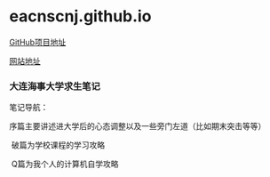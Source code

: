 # eacnscnj.github.io

[GitHub项目地址](https://github.com/eacnscnj/eacnscnj.github.io)

[网站地址](eacnscnj.github.io)

### 大连海事大学求生笔记 ###

笔记导航：

​	序篇主要讲述进大学后的心态调整以及一些旁门左道（比如期末突击等等）

​	破篇为学校课程的学习攻略

​	Q篇为我个人的计算机自学攻略
